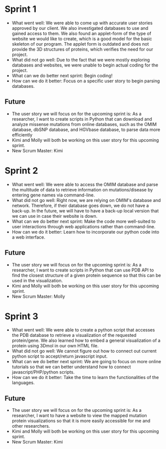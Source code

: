 # Sprint 1

- What went well: We were able to come up with accurate user stories approved by our client. We also investigated databases to use and gained access to them. We also found an applet-form of the type of website we would like to create, which is a good model for the basic skeleton of our program. The applet form is outdated and does not provide the 3D structures of proteins, which verifies the need for our project. 
- What did not go well: Due to the fact that we were mostly exploring databases and websites, we were unable to begin actual coding for the project. 
- What can we do better next sprint: Begin coding!
- How can we do it better: Focus on a specific user story to begin parsing databases. 

## Future
- The user story we will focus on for the upcoming sprint is:
As a researcher, I want to create scripts in Python that can download and analyze missense mutations from online databases, such as the OMIM database, dbSNP database, and HGVbase database, to parse data more efficiently
- Kimi and Molly will both be working on this user story for this upcoming sprint.
- New Scrum Master: Kimi



# Sprint 2

- What went well: We were able to access the OMIM database and parse the multitude of data to retrieve information on mutations/disease by entering gene names via command-line. 
- What did not go well: Right now, we are relying on OMIM's database and network. Therefore, if their database goes down, we do not have a back-up. In the future, we will have to have a back-up local version that we can use in case their website is down. 
- What can we do better next sprint: Make the code more well-suited to user interactions through web applications rather than command-line.
- How can we do it better: Learn how to incorporate our python code into a web interface. 

## Future
- The user story we will focus on for the upcoming sprint is: As a researcher, I want to create scripts in Python that can use PDB API to find the closest structure of a given protein sequence so that this can be used in the visualization.
- Kimi and Molly will both be working on this user story for this upcoming sprint. 
- New Scrum Master: Molly



# Sprint 3

- What went well: We were able to create a python script that accesses the PDB database to retrieve a visualization of the requested protein/gene. We also learned how to embed a general visualization of a protein using 3Dmol in our own HTML file. 
- What did not go well: We cannot figure out how to connect out current python script to accept/return javascript input.
- What can we do better next sprint: We are going to focus on more online tutorials so that we can better understand how to connect javascript/PHP/python scripts. 
- How can we do it better: Take the time to learn the functionalities of the languages. 

## Future
- The user story we will focus on for the upcoming sprint is: As a researcher, I want to have a website to view the mapped mutation protein visualizations so that it is more easily accessible for me and other researchers. 
- Kimi and Molly will both be working on this user story for this upcoming sprint.
- New Scrum Master: Kimi
